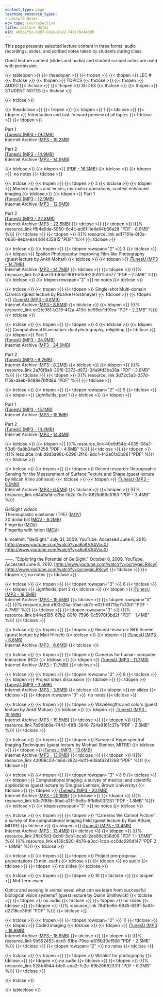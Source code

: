 ```yaml
---
content_type: page
learning_resource_types:
- Lecture Notes
ocw_type: CourseSection
title: Lecture Notes
uid: 49bb1f92-0987-68a5-8422-744178c448d9
---
```


This page presents selected lecture content in three forms: audio recordings, slides, and scribed notes taken by students during class.

Guest lecture content (slides and audio) and student scribed notes are used with permission.

{{< tableopen >}}
{{< theadopen >}}
{{< tropen >}}
{{< thopen >}}
LEC #
{{< thclose >}}
{{< thopen >}}
TOPICS
{{< thclose >}}
{{< thopen >}}
AUDIO
{{< thclose >}}
{{< thopen >}}
SLIDES
{{< thclose >}}
{{< thopen >}}
STUDENT NOTES
{{< thclose >}}

{{< trclose >}}

{{< theadclose >}}
{{< tropen >}}
{{< tdopen >}}
1
{{< tdclose >}}
{{< tdopen >}}
Introduction and fast-forward preview of all topics
{{< tdclose >}}
{{< tdopen >}}


Part 1  
[iTunesU (MP3 - 19.2MB)](https://itunes.apple.com/us/itunes-u/id1071310889)  
Internet Archive ([MP3 - 19.2MB](http://www.archive.org/download/MITMAS_531F09/MITMAS_531F09_lec01_1.mp3))

Part 2  
[iTunesU (MP3 - 14.9MB)](https://itunes.apple.com/us/itunes-u/id1071310889)  
Internet Archive ([MP3 - 14.9MB](http://www.archive.org/download/MITMAS_531F09/MITMAS_531F09_lec01_2.mp3))


{{< tdclose >}}
{{< tdopen >}}
([PDF - 16.3MB](/ans7870/MAS/MAS.531/F09/LECTURE/MITMAS_531F09_lec01.pdf))
{{< tdclose >}}
{{< tdopen >}}
 no notes
{{< tdclose >}}

{{< trclose >}}
{{< tropen >}}
{{< tdopen >}}
2
{{< tdclose >}}
{{< tdopen >}}
Modern optics and lenses; ray-matrix operations; context enhanced imaging
{{< tdclose >}}
{{< tdopen >}}
Part 1  
[iTunesU (MP3 - 12.9MB)](https://itunes.apple.com/us/itunes-u/id1071310889)  
Internet Archive ([MP3 - 12.9MB](http://www.archive.org/download/MITMAS_531F09/MITMAS_531F09_lec02_1.mp3))  
  
Part 2  
[iTunesU (MP3 - 22.8MB)](https://itunes.apple.com/us/itunes-u/id1071310889)  
Internet Archive ([MP3 - 22.8MB](http://www.archive.org/download/MITMAS_531F09/MITMAS_531F09_lec02_2.mp3))
{{< tdclose >}}
{{< tdopen >}}
({{% resource_link ffb4e9da-5950-6c4c-ad61-1e4a64b66a28 "PDF - 8.6MB" %}})
{{< tdclose >}}
{{< tdopen >}}
({{% resource_link edf7161e-8f0a-0666-9eba-9a44d4435815 "PDF" %}})
{{< tdclose >}}

{{< trclose >}}
{{< tropen >}}
{{< tdopen rowspan="2" >}}
3
{{< tdclose >}}
{{< tdopen >}}
Epsilon Photography: Improving Film-like Photography (guest lecture by Ankit Mohan)
{{< tdclose >}}
{{< tdopen >}}
[iTunesU (MP3 - 14.7MB)](https://itunes.apple.com/us/itunes-u/id1071310889)  
Internet Archive ([MP3 - 14.7MB](http://www.archive.org/download/MITMAS_531F09/MITMAS_531F09_lec03_1.mp3))
{{< tdclose >}}
{{< tdopen >}}
({{% resource_link bc24ae73-b93d-9f61-5f59-23b1011cfe77 "PDF - 2.5MB" %}})
{{< tdclose >}}
{{< tdopen rowspan="2" >}}
no notes
{{< tdclose >}}

{{< trclose >}}
{{< tropen >}}
{{< tdopen >}}
Single-shot Multi-domain Camera (guest lecture by Roarke Horstmeyer)
{{< tdclose >}}
{{< tdopen >}}
[iTunesU (MP3 - 8.8MB)](https://itunes.apple.com/us/itunes-u/id1071310889)  
Internet Archive ([MP3 - 8.8MB](http://www.archive.org/download/MITMAS_531F09/MITMAS_531F09_lec03_2.mp3))
{{< tdclose >}}
{{< tdopen >}}
({{% resource_link dc2fc981-b218-4f2a-413d-be96dc1d91ca "PDF - 2.2MB" %}})
{{< tdclose >}}

{{< trclose >}}
{{< tropen >}}
{{< tdopen >}}
4
{{< tdclose >}}
{{< tdopen >}}
Computational Illumination: dual photography, relighting
{{< tdclose >}}
{{< tdopen >}}
Part 1  
[iTunesU (MP3 - 24.9MB)](https://itunes.apple.com/us/itunes-u/id1071310889)  
Internet Archive ([MP3 - 24.9MB](http://www.archive.org/download/MITMAS_531F09/MITMAS_531F09_lec04_1.mp3))  
  
Part 2  
[iTunesU (MP3 - 8.2MB)](https://itunes.apple.com/us/itunes-u/id1071310889)  
Internet Archive ([MP3 - 8.2MB](http://www.archive.org/download/MITMAS_531F09/MITMAS_531F09_lec04_2.mp3))
{{< tdclose >}}
{{< tdopen >}}
({{% resource_link 2a76f8a6-30f6-2373-d872-34a9fd3ba38a "PDF - 3.6MB" %}})
{{< tdclose >}}
{{< tdopen >}}
({{% resource_link 3d72c5a3-357d-f158-daeb-8488e7bffd86 "PDF" %}})
{{< tdclose >}}

{{< trclose >}}
{{< tropen >}}
{{< tdopen rowspan="2" >}}
5
{{< tdclose >}}
{{< tdopen >}}
Lightfields, part 1
{{< tdclose >}}
{{< tdopen >}}


Part 1  
[iTunesU (MP3 - 15.1MB)](https://itunes.apple.com/us/itunes-u/id1071310889)  
Internet Archive ([MP3 -](http://www.archive.org/download/MITMAS_531F09/MITMAS_531F09_lec05_1.mp3) [15.1](http://www.archive.org/download/MITMAS_531F09/MITMAS_531F09_lec05_1.mp3)[MB](http://www.archive.org/download/MITMAS_531F09/MITMAS_531F09_lec05_1.mp3))

  
Part 2  
[iTunesU (MP3 - 14.4MB)](https://itunes.apple.com/us/itunes-u/id1071310889)  
Internet Archive ([MP3 -](http://www.archive.org/download/MITMAS_531F09/MITMAS_531F09_lec05_2.mp3) [14.4](http://www.archive.org/download/MITMAS_531F09/MITMAS_531F09_lec05_2.mp3)[MB](http://www.archive.org/download/MITMAS_531F09/MITMAS_531F09_lec05_2.mp3))


{{< tdclose >}}
{{< tdopen >}}
({{% resource_link 40e9d54e-4035-08a3-53d0-5a8b34a67258 "PDF - 4.6MB" %}})
{{< tdclose >}}
{{< tdopen >}}
({{% resource_link d9d3a98c-6296-2f46-9dc4-f42e01a0b881 "PDF" %}})
{{< tdclose >}}

{{< trclose >}}
{{< tropen >}}
{{< tdopen >}}
Recent research: Retrographic Sensing for the Measurement of Surface Texture and Shape (guest lecture by Micah Kimo Johnson)
{{< tdclose >}}
{{< tdopen >}}
[iTunesU (MP3 - 6.5MB)](https://itunes.apple.com/us/itunes-u/id1071310889)  
Internet Archive ([MP3 - 6.5MB](http://www.archive.org/download/MITMAS_531F09/MITMAS_531F09_lec05_3.mp3))
{{< tdclose >}}
{{< tdopen >}}
({{% resource_link c64a9a1d-e7be-fb2c-0c7c-8825d69c5163 "PDF - 3.4MB" %}})  
  
_GelSight Videos_  
Thermoplastic elastomer (TPE) ([MOV](/ans7870/MAS/MAS.531/F09/LECTURE/lec05_tpe.mov))  
20 dollar bill ([MOV - 9.2MB](/ans7870/MAS/MAS.531/F09/LECTURE/lec05_20.mov))  
Fingertip ([MOV](/ans7870/MAS/MAS.531/F09/LECTURE/lec05_finger.mov))  
Fingertip with lotion ([MOV](/ans7870/MAS/MAS.531/F09/LECTURE/lec05_finger2.mov))  
  
kimoatmit. "GelSight." July 31, 2009. YouTube. Accessed June 8, 2010. [http://www.youtube.com/watch?v=aKoKVA4Vcu0](http://www.youtube.com/watch?v=aKoKVA4Vcu0)  
  
\----. "Exploring the Potential of GelSight." October 8, 2009. YouTube. Accessed June 8, 2010. [http://www.youtube.com/watch?v=bcmygeLRKcw](http://www.youtube.com/watch?v=bcmygeLRKcw)
{{< tdclose >}}
{{< tdopen >}}
no notes
{{< tdclose >}}

{{< trclose >}}
{{< tropen >}}
{{< tdopen rowspan="3" >}}
6
{{< tdclose >}}
{{< tdopen >}}
Lightfields, part 2
{{< tdclose >}}
{{< tdopen >}}
[iTunesU (MP3 - 19.5MB)](https://itunes.apple.com/us/itunes-u/id1071310889)  
Internet Archive ([MP3 - 19.5MB](http://www.archive.org/download/MITMAS_531F09/MITMAS_531F09_lec06_1.mp3))
{{< tdclose >}}
{{< tdopen rowspan="3" >}}
({{% resource_link a103c24a-51ae-ab7c-e02f-6f715c7c33d1 "PDF - 4.7MB" %}})
{{< tdclose >}}
{{< tdopen rowspan="3" >}}
({{% resource_link b44ed195-67b2-80f0-7596-0c5978f3bd2f "PDF - 1.4MB" %}})
{{< tdclose >}}

{{< trclose >}}
{{< tropen >}}
{{< tdopen >}}
Recent research: BiDi Screen (guest lecture by Matt Hirsch)
{{< tdclose >}}
{{< tdopen >}}
[iTunesU (MP3 - 6.6MB)](https://itunes.apple.com/us/itunes-u/id1071310889)  
Internet Archive ([MP3 - 6.6MB](http://www.archive.org/download/MITMAS_531F09/MITMAS_531F09_lec06_2.mp3))
{{< tdclose >}}

{{< trclose >}}
{{< tropen >}}
{{< tdopen >}}
Cameras for human-computer interaction (HCI)
{{< tdclose >}}
{{< tdopen >}}
[iTunesU (MP3 - 11.7MB)](https://itunes.apple.com/us/itunes-u/id1071310889)  
Internet Archive ([MP3 - 11.7MB](http://www.archive.org/download/MITMAS_531F09/MITMAS_531F09_lec06_3.mp3))
{{< tdclose >}}

{{< trclose >}}
{{< tropen >}}
{{< tdopen rowspan="3" >}}
8
{{< tdclose >}}
{{< tdopen >}}
Project ideas discussion
{{< tdclose >}}
{{< tdopen >}}
[iTunesU (MP3 - 3.5MB)](https://itunes.apple.com/us/itunes-u/id1071310889)  
Internet Archive ([MP3 - 3.5MB](http://www.archive.org/download/MITMAS_531F09/MITMAS_531F09_lec08_1.mp3))
{{< tdclose >}}
{{< tdopen >}}
no slides
{{< tdclose >}}
{{< tdopen rowspan="3" >}}
 no notes
{{< tdclose >}}

{{< trclose >}}
{{< tropen >}}
{{< tdopen >}}
Wavelengths and colors (guest lecture by Ankit Mohan)
{{< tdclose >}}
{{< tdopen >}}
[iTunesU (MP3 - 19.5MB)](https://itunes.apple.com/us/itunes-u/id1071310889)  
Internet Archive ([MP3 - 19.5MB](http://www.archive.org/download/MITMAS_531F09/MITMAS_531F09_lec08_2.mp3))
{{< tdclose >}}
{{< tdopen >}}
({{% resource_link 7b9d8b0a-7443-41f8-3848-724a9161c37a "PDF - 2.5MB" %}})
{{< tdclose >}}

{{< trclose >}}
{{< tropen >}}
{{< tdopen >}}
Survey of Hyperspectral Imaging Techniques (guest lecture by Michael Stenner, MITRE)
{{< tdclose >}}
{{< tdopen >}}
[iTunesU (MP3 - 13.6MB)](https://itunes.apple.com/us/itunes-u/id1071310889)  
Internet Archive ([MP3 -](http://www.archive.org/download/MITMAS_531F09/MITMAS_531F09_lec08_3.mp3) [13.6](http://www.archive.org/download/MITMAS_531F09/MITMAS_531F09_lec08_3.mp3)[MB](http://www.archive.org/download/MITMAS_531F09/MITMAS_531F09_lec08_3.mp3))
{{< tdclose >}}
{{< tdopen >}}
({{% resource_link 42009c03-1a6d-382a-6df1-e08af6241268 "PDF" %}})
{{< tdclose >}}

{{< trclose >}}
{{< tropen >}}
{{< tdopen rowspan="3" >}}
9
{{< tdclose >}}
{{< tdopen >}}
Computational imaging: a survey of medical and scientific applications (guest lecture by Douglas Lanman, Brown University)
{{< tdclose >}}
{{< tdopen >}}
[iTunesU (MP3 - 20.1MB)](https://itunes.apple.com/us/itunes-u/id1071310889)  
Internet Archive ([MP3 - 20.1MB](http://www.archive.org/download/MITMAS_531F09/MITMAS_531F09_lec09_1.mp3))
{{< tdclose >}}
{{< tdopen >}}
({{% resource_link b0c7f88b-8fad-a31f-9e9a-5ffdfb00f261 "PDF - 1.8MB" %}})
{{< tdclose >}}
{{< tdopen rowspan="3" >}}
no notes
{{< tdclose >}}

{{< trclose >}}
{{< tropen >}}
{{< tdopen >}}
"Cameras We Cannot Picture": a survey of the computational imaging field (guest lecture by Ravi Athale, MITRE)
{{< tdclose >}}
{{< tdopen >}}
[iTunesU (MP3 - 13.4MB)](https://itunes.apple.com/us/itunes-u/id1071310889)  
Internet Archive ([MP3 - 13.4MB](http://www.archive.org/download/MITMAS_531F09/MITMAS_531F09_lec09_2.mp3))
{{< tdclose >}}
{{< tdopen >}}
({{% resource_link 2ffc05d3-8cb0-5cb1-bca9-2ab86cd58d06 "PDF 1 - 1.5MB" %}}) ({{% resource_link e139c820-4b78-a3cc-1cdb-cc0dc690d147 "PDF 2 - 1.9MB" %}})
{{< tdclose >}}

{{< trclose >}}
{{< tropen >}}
{{< tdopen >}}
Project pre-proposal presentations (3 min. each)
{{< tdclose >}}
{{< tdopen >}}
no audio
{{< tdclose >}}
{{< tdopen >}}
no slides
{{< tdclose >}}

{{< trclose >}}
{{< tropen >}}
{{< tdopen >}}
10
{{< tdclose >}}
{{< tdopen >}}
Mid-term exam  
  
Optics and sensing in animal eyes: what can we learn from successful biological vision systems? (guest lecture by Quinn Smithwick)
{{< tdclose >}}
{{< tdopen >}}
no audio
{{< tdclose >}}
{{< tdopen >}}
no slides
{{< tdclose >}}
{{< tdopen >}}
({{% resource_link 784fbe9e-6945-839f-5a94-d2218cc3ffdf "PDF" %}})
{{< tdclose >}}

{{< trclose >}}
{{< tropen >}}
{{< tdopen rowspan="2" >}}
11
{{< tdclose >}}
{{< tdopen >}}
Coded imaging
{{< tdclose >}}
{{< tdopen >}}
[iTunesU (MP3 - 18.9MB)](https://itunes.apple.com/us/itunes-u/id1071310889)  
Internet Archive ([MP3 - 18.9MB](http://www.archive.org/download/MITMAS_531F09/MITMAS_531F09_lec11.mp3))
{{< tdclose >}}
{{< tdopen >}}
({{% resource_link 9b592453-dcc8-51be-79ce-e815b30cf508 "PDF - 2.5MB" %}})
{{< tdclose >}}
{{< tdopen rowspan="2" >}}
no notes
{{< tdclose >}}

{{< trclose >}}
{{< tropen >}}
{{< tdopen >}}
Wishlist for photography
{{< tdclose >}}
{{< tdopen >}}
no audio
{{< tdclose >}}
{{< tdopen >}}
({{% resource_link 528b4944-bfe0-aba2-7c2e-69b20682331f "PDF - 6.2MB" %}})
{{< tdclose >}}

{{< trclose >}}

{{< tableclose >}}